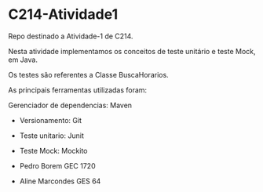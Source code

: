 # C214-Atividade1

Repo destinado a Atividade-1 de C214.

Nesta atividade implementamos os conceitos de teste unitário e teste Mock, em Java.

Os testes são referentes a Classe BuscaHorarios.

As principais ferramentas utilizadas foram:

Gerenciador de dependencias: Maven
* Versionamento: Git
* Teste unitario: Junit
* Teste Mock: Mockito




* Pedro Borem GEC 1720
* Aline Marcondes GES 64
